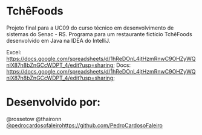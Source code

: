 # TchêFoods

Projeto final para a UC09 do curso técnico em desenvolvimento de sistemas do Senac - RS.
Programa para um restaurante fictício TchêFoods desenvolvido em Java na IDEA do IntelliJ.

Excel: https://docs.google.com/spreadsheets/d/1hReDOnL4jtHzmRnwC9OHZyWQnlX87n8bZnGCcWDPT_4/edit?usp=sharing;
Docs: https://docs.google.com/spreadsheets/d/1hReDOnL4jtHzmRnwC9OHZyWQnlX87n8bZnGCcWDPT_4/edit?usp=sharing;

# Desenvolvido por:

@rossetow
@thaironn
[@pedrocardosofaleiro](https://github.com/PedroCardosoFaleiro)https://github.com/PedroCardosoFaleiro
